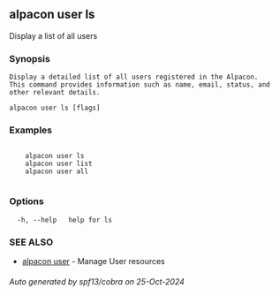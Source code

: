 ## alpacon user ls

Display a list of all users

### Synopsis


	Display a detailed list of all users registered in the Alpacon.
	This command provides information such as name, email, status, and other relevant details.
	

```
alpacon user ls [flags]
```

### Examples

```

	alpacon user ls
	alpacon user list
	alpacon user all
	
```

### Options

```
  -h, --help   help for ls
```

### SEE ALSO

* [alpacon user](alpacon_user.md)	 - Manage User resources

###### Auto generated by spf13/cobra on 25-Oct-2024
